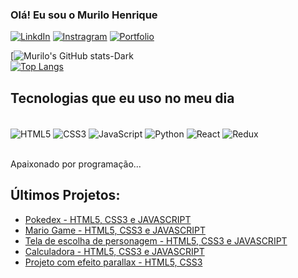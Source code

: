 ### Olá! Eu sou o Murilo Henrique 


[![LinkdIn](https://img.shields.io/badge/LinkedIn-0077B5?style=for-the-badge&logo=linkedin&logoColor=white)](https://www.linkedin.com/in/murilo-henrique-10073b207/)
[![Instragram](https://img.shields.io/badge/Instagram-E4405F?style=for-the-badge&logo=instagram&logoColor=white)](https://www.instagram.com/murilo.frontend/)
[![Portfolio](https://img.shields.io/badge/Blogger-FF5722?style=for-the-badge&logo=blogger&logoColor=white)](https://murilobahr.github.io/portfolio/)

[![Murilo's GitHub stats-Dark](https://github-readme-stats.vercel.app/api?username=MuriloBahr&show_icons=true&theme=dark#gh-dark-mode-only)
<br/>
  [![Top Langs](https://github-readme-stats.vercel.app/api/top-langs/?username=MuriloBahr&layout=compact)](https://github.com/anuraghazra/github-readme-stats)
## Tecnologias que eu uso no meu dia

<div style="display: inline_block"><br/>

  <img align="center" alt="HTML5" src="https://img.shields.io/badge/HTML-239120?style=for-the-badge&logo=html5&logoColor=white"/>
  <img align="center" alt="CSS3" src="https://img.shields.io/badge/CSS-239120?&style=for-the-badge&logo=css3&logoColor=white"/>
  <img align="center" alt="JavaScript" src="https://img.shields.io/badge/JavaScript-F7DF1E?style=for-the-badge&logo=javascript&logoColor=black"/>
  <img align="center" alt="Python" src="https://img.shields.io/badge/Python-14354C?style=for-the-badge&logo=python&logoColor=white"/>
  <img align="center" alt="React" src="https://img.shields.io/badge/React-20232A?style=for-the-badge&logo=react&logoColor=61DAFB"/>
  <img align="center" alt="Redux" src="https://img.shields.io/badge/Redux-593D88?style=for-the-badge&logo=redux&logoColor=white"/>
</div><br/>

Apaixonado por programação...

## Últimos Projetos:
- [Pokedex - HTML5, CSS3 e JAVASCRIPT](https://murilobahr.github.io/pokedex/)<br/>
- [Mario Game - HTML5, CSS3 e JAVASCRIPT](https://murilobahr.github.io/projeto-mario/)<br/>
- [Tela de escolha de personagem - HTML5, CSS3 e JAVASCRIPT](https://murilobahr.github.io/projeto-marvel/)<br/>
- [Calculadora - HTML5, CSS3 e JAVASCRIPT](https://murilobahr.github.io/training/Calculadora/)<br/>
- [Projeto com efeito parallax - HTML5, CSS3](https://murilobahr.github.io/projeto-cordel/)<br/>
